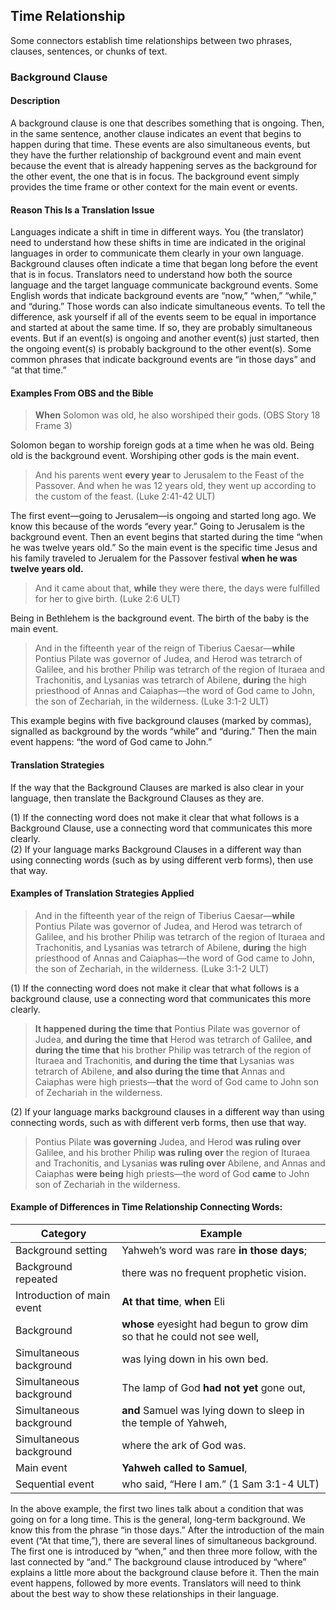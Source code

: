 ## Time Relationship

Some connectors establish time relationships between two phrases, clauses, sentences, or chunks of text.

### Background Clause

#### Description

A background clause is one that describes something that is ongoing. Then, in the same sentence, another clause indicates an event that begins to happen during that time. These events are also simultaneous events, but they have the further relationship of background event and main event because the event that is already happening serves as the background for the other event, the one that is in focus. The background event simply provides the time frame or other context for the main event or events.

#### Reason This Is a Translation Issue

Languages indicate a shift in time in different ways. You (the translator) need to understand how these shifts in time are indicated in the original languages in order to communicate them clearly in your own language. Background clauses often indicate a time that began long before the event that is in focus. Translators need to understand how both the source language and the target language communicate background events. Some English words that indicate background events are “now,” “when,” “while,” and “during.” Those words can also indicate simultaneous events. To tell the difference, ask yourself if all of the events seem to be equal in importance and started at about the same time. If so, they are probably simultaneous events. But if an event(s) is ongoing and another event(s) just started, then the ongoing event(s) is probably background to the other event(s). Some common phrases that indicate background events are “in those days” and “at that time.”

#### Examples From OBS and the Bible

> **When** Solomon was old, he also worshiped their gods. (OBS Story 18 Frame 3)

Solomon began to worship foreign gods at a time when he was old. Being old is the background event. Worshiping other gods is the main event.

> And his parents went **every year** to Jerusalem to the Feast of the Passover. And when he was 12 years old, they went up according to the custom of the feast. (Luke 2:41-42 ULT)

The first event—going to Jerusalem—is ongoing and started long ago. We know this because of the words “every year.” Going to Jerusalem is the background event. Then an event begins that started during the time “when he was twelve years old.” So the main event is the specific time Jesus and his family traveled to Jerualem for the Passover festival **when he was twelve years old.**

> And it came about that, **while** they were there, the days were fulfilled for her to give birth. (Luke 2:6 ULT)

Being in Bethlehem is the background event. The birth of the baby is the main event.

> And in the fifteenth year of the reign of Tiberius Caesar—**while** Pontius Pilate was governor of Judea, and Herod was tetrarch of Galilee, and his brother Philip was tetrarch of the region of Ituraea and Trachonitis, and Lysanias was tetrarch of Abilene, **during** the high priesthood of Annas and Caiaphas—the word of God came to John, the son of Zechariah, in the wilderness. (Luke 3:1-2 ULT)

This example begins with five background clauses (marked by commas), signalled as background by the words “while” and “during.” Then the main event happens: “the word of God came to John.”

#### Translation Strategies

If the way that the Background Clauses are marked is also clear in your language, then translate the Background Clauses as they are.

(1) If the connecting word does not make it clear that what follows is a Background Clause, use a connecting word that communicates this more clearly.<br>
(2) If your language marks Background Clauses in a different way than using connecting words (such as by using different verb forms), then use that way.

#### Examples of Translation Strategies Applied

> And in the fifteenth year of the reign of Tiberius Caesar—**while** Pontius Pilate was governor of Judea, and Herod was tetrarch of Galilee, and his brother Philip was tetrarch of the region of Ituraea and Trachonitis, and Lysanias was tetrarch of Abilene, **during** the high priesthood of Annas and Caiaphas—the word of God came to John, the son of Zechariah, in the wilderness. (Luke 3:1-2 ULT)

(1) If the connecting word does not make it clear that what follows is a background clause, use a connecting word that communicates this more clearly.

> **It happened during the time that** Pontius Pilate was governor of Judea, **and during the time that** Herod was tetrarch of Galilee, **and during the time that** his brother Philip was tetrarch of the region of Ituraea and Trachonitis, **and during the time that** Lysanias was tetrarch of Abilene, **and also during the time that** Annas and Caiaphas were high priests—**that** the word of God came to John son of Zechariah in the wilderness.

(2) If your language marks background clauses in a different way than using connecting words, such as with different verb forms, then use that way.

> Pontius Pilate **was governing** Judea, and Herod **was ruling over** Galilee, and his brother Philip **was ruling over** the region of Ituraea and Trachonitis, and Lysanias **was ruling over** Abilene, and Annas and Caiaphas **were being** high priests—the word of God **came** to John son of Zechariah in the wilderness.

#### Example of Differences in Time Relationship Connecting Words:

| Category                 | Example                                      |
| ------------------------ | -------------------------------------------- |
|Background setting         |Yahweh’s word was rare **in those days**;|
|Background repeated       | there was no frequent prophetic vision. |
|Introduction of main event|**At that time**, **when** Eli |
|Background                        |**whose** eyesight had begun to grow dim so that he could             not see well,|
|Simultaneous background      |was lying down in his own bed.
|Simultaneous background      | The lamp of God **had not yet** gone out, |
|Simultaneous background      |**and** Samuel was lying down to sleep in the temple of Yahweh,|
| Simultaneous background     | where the ark of God was. |
|Main event                           |**Yahweh called to Samuel**, |
|Sequential event                   |who said, “Here I am.” (1 Sam 3:1-4 ULT) |

In the above example, the first two lines talk about a condition that was going on for a long time. This is the general, long-term background. We know this from the phrase “in those days.” After the introduction of the main event (“At that time,”), there are several lines of simultaneous background. The first one is introduced by “when,” and then three more follow, with the last connected by “and.” The background clause introduced by “where” explains a little more about the background clause before it. Then the main event happens, followed by more events. Translators will need to think about the best way to show these relationships in their language.
